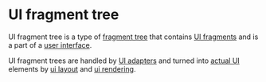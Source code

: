 # UI fragment tree

UI fragment tree is a type of [fragment tree](def://) that contains [UI fragments](def://) and 
is a part of a [user interface](def://).

UI fragment trees are handled by [UI adapters](def://) and turned into [actual UI](def://) elements
by [ui layout](def://) and [ui rendering](def://).